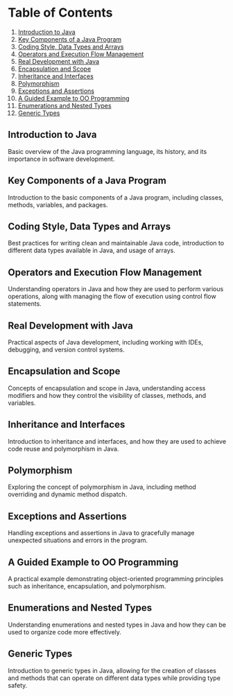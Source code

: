 # Table of Contents

1. [Introduction to Java](#introduction-to-java)
2. [Key Components of a Java Program](#key-components-of-a-java-program)
3. [Coding Style, Data Types and Arrays](#coding-style-data-types-and-arrays)
4. [Operators and Execution Flow Management](#operators-and-execution-flow-management)
5. [Real Development with Java](#real-development-with-java)
6. [Encapsulation and Scope](#encapsulation-and-scope)
7. [Inheritance and Interfaces](#inheritance-and-interfaces)
8. [Polymorphism](#polymorphism)
9. [Exceptions and Assertions](#exceptions-and-assertions)
10. [A Guided Example to OO Programming](#a-guided-example-to-oo-programming)
11. [Enumerations and Nested Types](#enumerations-and-nested-types)
12. [Generic Types](#generic-types)

## Introduction to Java
Basic overview of the Java programming language, its history, and its importance in software development.

## Key Components of a Java Program
Introduction to the basic components of a Java program, including classes, methods, variables, and packages.

## Coding Style, Data Types and Arrays
Best practices for writing clean and maintainable Java code, introduction to different data types available in Java, and usage of arrays.

## Operators and Execution Flow Management
Understanding operators in Java and how they are used to perform various operations, along with managing the flow of execution using control flow statements.

## Real Development with Java
Practical aspects of Java development, including working with IDEs, debugging, and version control systems.

## Encapsulation and Scope
Concepts of encapsulation and scope in Java, understanding access modifiers and how they control the visibility of classes, methods, and variables.

## Inheritance and Interfaces
Introduction to inheritance and interfaces, and how they are used to achieve code reuse and polymorphism in Java.

## Polymorphism
Exploring the concept of polymorphism in Java, including method overriding and dynamic method dispatch.

## Exceptions and Assertions
Handling exceptions and assertions in Java to gracefully manage unexpected situations and errors in the program.

## A Guided Example to OO Programming
A practical example demonstrating object-oriented programming principles such as inheritance, encapsulation, and polymorphism.

## Enumerations and Nested Types
Understanding enumerations and nested types in Java and how they can be used to organize code more effectively.

## Generic Types
Introduction to generic types in Java, allowing for the creation of classes and methods that can operate on different data types while providing type safety.
